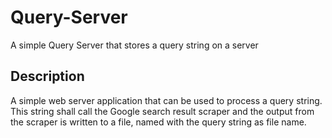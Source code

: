 # Query-Server
A simple Query Server that stores a query string on a server

## Description
A simple web server application that can be used to process a query string. This string shall call the Google search result scraper and the output from the scraper is written to a file, named with the query string as file name.
